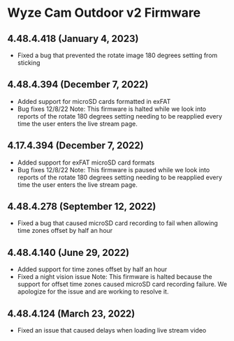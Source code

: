 # Wyze Cam Outdoor v2 Firmware
## 4.48.4.418 (January 4, 2023)
* Fixed a bug that prevented the rotate image 180 degrees setting from sticking
## 4.48.4.394 (December 7, 2022)
* Added support for microSD cards formatted in exFAT
* Bug fixes
12/8/22 Note: This firmware is halted while we look into reports of the rotate 180 degrees setting needing to be reapplied every time the user enters the live stream page.
## 4.17.4.394 (December 7, 2022)
* Added support for exFAT microSD card formats
* Bug fixes
12/8/22 Note: This firmware is paused while we look into reports of the rotate 180 degrees setting needing to be reapplied every time the user enters the live stream page.
## 4.48.4.278 (September 12, 2022)
* Fixed a bug that caused microSD card recording to fail when allowing time zones offset by half an hour
## 4.48.4.140 (June 29, 2022)
* Added support for time zones offset by half an hour
* Fixed a night vision issue
Note: This firmware is halted because the support for offset time zones caused microSD card recording failure. We apologize for the issue and are working to resolve it.
## 4.48.4.124 (March 23, 2022)
* Fixed an issue that caused delays when loading live stream video
